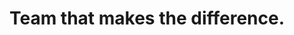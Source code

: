---
title: "Team that makes the difference."
subtitle: ""
# meta description
description: "We are specialized in developing forward-thinking digital products, bots, digital infastructure, hybrid applications and websites. And we do this by bringing our customers through each phase of the implementation process with us."
draft: false
layout: "about"


# about
about:
  title: "We are a company that creates digital products and experiences for humans."
  content: "We are specialized in developing forward-thinking digital products, bots, digital infastructure, hybrid applications and websites. And we do this by bringing our customers through each phase of the implementation process with us."
  image: "images/about.jpg"


# # founders_quote
# founders_quote:
#   name: "Charles Dickens"
#   subtitle: "The Founder, Bigspring LLC"
#   image: "images/avatar/02.jpg"
#   content: "We’re changing how product managers, developers, and data scientists plan, track, and govern analytics across organizations. Before Avo, teams were forced to choose between product delivery speed and reliable insights."


# # who_we_are
# who_we_are:
#   title: "Who we are?"
#   content: "We started in 2018 because we believe we can change the way organizations use data to make better decisions for their customers. We’ve been blown away by the impact BI has had on data quality and developer productivity for our customers. 
  
  
#   From startups to consumer it’s been incredible to see our product fundamentally change the way PMs, devs and data scientists collaborate to track and govern their analytics."


# our_mission
our_mission:
  title: "Expertise"
  content: "<ul style='list-style: none;'>
            <li>Digital Products</li>
            <li>Solutions Architecture</li>
            <li>Development</li>
            <li>Cloud</li>
            <li>Bots</li>
            <li>Digital infrastructure</li>
            <li>Hybrid solutions</li>
            <li>E-commerce</li>
            <li>Web</li>
            <li>Performance</li>
            <li>Tailored applications</li>
            </ul>"
  
  # title: "Our mission"
  # content: "Companies have never had to understand their customers better or faster. Consumers choose the product with the best experience and companies can’t afford to stall product decisions while waiting days or weeks for answers from a centralized BI team.
  
  
  # The industry gold standard has become to decentralize business intelligence, so that every team is autonomous in making data-driven decisions quickly."

# clients_logo_slider
clients_logo_slider:
  enable : true
  title: "Who trusts our judgment"
  logos:
  - "images/brands/lactapp-logo.png"
  - "images/brands/tas-logo.png"
  - "images/brands/1to1video-logo.png"
  - "images/brands/vertex-logo.png"
  - "images/brands/cognizant-logo.png"
#   - "images/brands/06-colored.png"
#   - "images/brands/03-colored.png"
#   - "images/brands/01-colored.png"
#   - "images/brands/02-colored.png"
#   - "images/brands/04-colored.png"
#   - "images/brands/05-colored.png"
#   - "images/brands/06-colored.png"


# fun facts
# fun_facts:
#   enable: true
#   title: "Fun facts about us"
#   fact_item:
#   - icon: "fas fa-fighter-jet"
#     counter: "80"
#     counter_suffix: "%"
#     content: "Spend 80% less time <br> on admin"

#   - icon: "far fa-dot-circle"
#     counter: "40"
#     counter_suffix: "x"
#     content: "Attract 40x more <br> the candidate"

#   - icon: "fas fa-dice"
#     counter: "83"
#     counter_suffix: "%"
#     content: "Reduce recruitment <br> agency spend"

#   - icon: "fas fa-dice-d6"
#     counter: "40"
#     counter_suffix: "%"
#     content: "Make hires 40% <br> faster"


# # features_box
# features_box:
#   enable: true
#   features_box_item:
#   - icon: "fas fa-file-signature"
#     title: "We care about <br> our customers"
#     content: "Curabitur aliquet quam id dui posuere blandit. Donec sollicitudin molestie malesuada praesent."

#   - icon: "fas fa-hands-helping"
#     title: "Your design partner now <br> and in the future"
#     content: "Curabitur aliquet quam id dui posuere blandit. Donec sollicitudin molestie malesuada praesent."
    
#   - icon: "fas fa-headset"
#     title: "Around the clock <br> support from day one"
#     content: "Curabitur aliquet quam id dui posuere blandit. Donec sollicitudin molestie malesuada praesent."


# # office_culture
# office_culture:
#   enable: true
#   title: "Our Office Culture"
#   content: "Create a best strategic tool, share it with your team and ensure it’s on track with intuitive dashboards."
#   images:
#   - image: "images/office-culture/03.jpg"
#     column: "3" # column will be [ 6 or 3 ]
#   - image: "images/office-culture/01.jpg"
#     column: "6" # column will be [ 6 or 3 ]
#   - image: "images/office-culture/02.jpg"
#     column: "3" # column will be [ 6 or 3 ]
#   - image: "images/office-culture/07.jpg"
#     column: "6" # column will be [ 6 or 3 ]
#   - image: "images/office-culture/06.jpg"
#     column: "3" # column will be [ 6 or 3 ]
#   - image: "images/office-culture/05.jpg"
#     column: "6" # column will be [ 6 or 3 ]

  # join_our_team: 
  #   title : "Want to Join our Team?"
  #   content : "Lorem ipsum dolor sit amet, consectetur adipiscing elit. Consequat eget amtempus eu at consecttur."
  #   button:
  #     enable : true
  #     label : "View open Positions"
  #     link : "career/"

# team_members
team_members:
- name: "David Pelayo"
  designation: "Director"
  image: "images/team/d.png"
  social_profile:
  - name: "Linkedin"
    icon: "fab fa-linkedin"
    link: "https://www.linkedin.com/in/davidpelayo/"

- name: "Cong Bach Hung"
  designation: "Senior Backend Engineer"
  image: "images/team/b.png"

- name: "Juan Luis Montero"
  designation: "Senior Consultant"
  image: "images/team/j.png"
  social_profile:
  - name: "Linkedin"
    icon: "fab fa-linkedin"
    link: "https://www.linkedin.com/in/juanlumontero/"

- name: "Khoa Pham"
  designation: "Senior DevOps"
  image: "images/team/k.png"
  social_profile:
  - name: "Linkedin"
    icon: "fab fa-linkedin"
    link: "https://www.linkedin.com/in/khoa-pham-610623174/"

- name: "Yann Torres"
  designation: "Senior Consultant"
  image: "images/team/y.png"
  social_profile:
  - name: "Linkedin"
    icon: "fab fa-linkedin"
    link: "https://www.linkedin.com/in/yann-torres/"

- name: "Tu Nguyen"
  designation: "Senior Backend Engineer"
  image: "images/team/tu.png"

- name: "Francisco Rey"
  designation: "Senior Backend Architect"
  image: "images/team/f.png"
  social_profile:
  - name: "Linkedin"
    icon: "fab fa-linkedin"
    link: "https://www.linkedin.com/in/francisco-r-6a231613a/"

- name: "Fujale Ahmed Shaik"
  designation: "Senior FullStack Engineer"
  image: "images/team/fu.png"
  social_profile:
  - name: "Linkedin"
    icon: "fab fa-linkedin"
    link: "https://www.linkedin.com/in/fujale-ahmed-shaik-a4633861/"
---